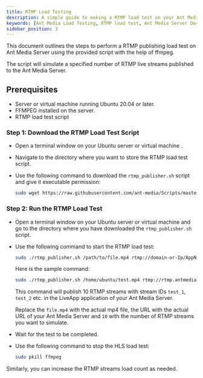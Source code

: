 ```yaml
---
title: RTMP Load Testing 
description: A simple guide to making a RTMP load test on your Ant Media Server.
keywords: [Ant Media Load Testing, RTMP load test, Ant Media Server Documentation, Ant Media Server Tutorials]
sidebar_position: 3
---
```


This document outlines the steps to perform a RTMP publishing load test on Ant Media Server using the provided script with the help of ffmpeg.

The script will simulate a specified number of RTMP live streams published to the Ant Media Server.

## Prerequisites

- Server or virtual machine running Ubuntu 20.04 or later.
- FFMPEG installed on the server.
- RTMP load test script

### Step 1: Download the RTMP Load Test Script

- Open a terminal window on your Ubuntu server or virtual machine .
- Navigate to the directory where you want to store the RTMP load test script.
- Use the following command to download the `rtmp_publisher.sh` script and give it executable permission:

     ```bash
     sudo wget https://raw.githubusercontent.com/ant-media/Scripts/master/load-testing/rtmp_publisher.sh && sudo chmod +x rtmp_publisher.sh
     ```

### Step 2: Run the RTMP Load Test

- Open a terminal window on your Ubuntu server or virtual machine and go to the directory where you have downloaded the `rtmp_publisher.sh` script.
- Use the following command to start the RTMP load test:

     ```bash
     sudo ./rtmp_publisher.sh /path/to/file.mp4 rtmp://domain-or-Ip/AppName/streamId 10
     ```

  Here is the sample command:

  ```bash
  sudo ./rtmp_publisher.sh /home/ubuntu/test.mp4 rtmp://rtmp.antmedia.io/LiveApp/test 10
  ```
     
  This command will publish 10 RTMP streams with stream IDs `test_1`, `test_2` etc. in the LiveApp application of your Ant Media Server.

  Replace the `file.mp4` with the actual mp4 file, the URL with the actual URL of your Ant Media Server and `10` with the number of RTMP streams you want to simulate.

- Wait for the test to be completed.
- Use the following command to stop the HLS load test:

     ```bash
     sudo pkill ffmpeg
     ```

Similarly, you can increase the RTMP streams load count as needed.
